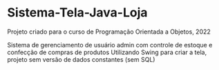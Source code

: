 # Sistema-Tela-Java-Loja

Projeto criado para o curso de Programação Orientada a Objetos, 2022

Sistema de gerenciamento de usuário admin com controle de estoque e confecção de compras de produtos
Utilizando Swing para criar a tela, projeto sem versão de dados constantes (sem SQL)
